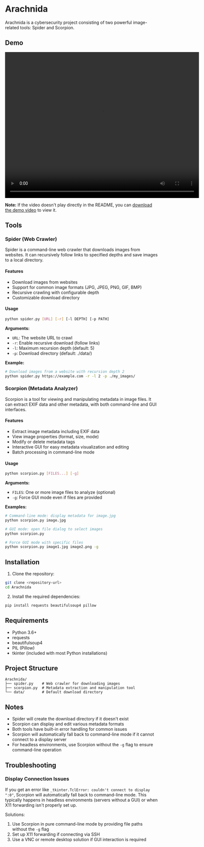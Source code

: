 # Arachnida

Arachnida is a cybersecurity project consisting of two powerful image-related tools: Spider and Scorpion.

## Demo

<div align="center">
  <video width="640" height="480" controls>
    <source src="assets/example.mp4" type="video/mp4">
    Your browser does not support the video tag.
  </video>
</div>

**Note:** If the video doesn't play directly in the README, you can [download the demo video](assets/example.mp4) to view it.

## Tools

### Spider (Web Crawler)

Spider is a command-line web crawler that downloads images from websites. It can recursively follow links to specified depths and save images to a local directory.

#### Features
- Download images from websites
- Support for common image formats (JPG, JPEG, PNG, GIF, BMP)
- Recursive crawling with configurable depth
- Customizable download directory

#### Usage
```bash
python spider.py [URL] [-r] [-l DEPTH] [-p PATH]
```

**Arguments:**
- `URL`: The website URL to crawl
- `-r`: Enable recursive download (follow links)
- `-l`: Maximum recursion depth (default: 5)
- `-p`: Download directory (default: ./data/)

**Example:**
```bash
# Download images from a website with recursion depth 2
python spider.py https://example.com -r -l 2 -p ./my_images/
```

### Scorpion (Metadata Analyzer)

Scorpion is a tool for viewing and manipulating metadata in image files. It can extract EXIF data and other metadata, with both command-line and GUI interfaces.

#### Features
- Extract image metadata including EXIF data
- View image properties (format, size, mode)
- Modify or delete metadata tags
- Interactive GUI for easy metadata visualization and editing
- Batch processing in command-line mode

#### Usage
```bash
python scorpion.py [FILES...] [-g]
```

**Arguments:**
- `FILES`: One or more image files to analyze (optional)
- `-g`: Force GUI mode even if files are provided

**Examples:**
```bash
# Command-line mode: display metadata for image.jpg
python scorpion.py image.jpg

# GUI mode: open file dialog to select images
python scorpion.py

# Force GUI mode with specific files
python scorpion.py image1.jpg image2.png -g
```

## Installation

1. Clone the repository:
```bash
git clone <repository-url>
cd Arachnida
```

2. Install the required dependencies:
```bash
pip install requests beautifulsoup4 pillow
```

## Requirements
- Python 3.6+
- requests
- beautifulsoup4
- PIL (Pillow)
- tkinter (included with most Python installations)

## Project Structure
```
Arachnida/
├── spider.py    # Web crawler for downloading images
├── scorpion.py  # Metadata extraction and manipulation tool
└── data/        # Default download directory
```

## Notes
- Spider will create the download directory if it doesn't exist
- Scorpion can display and edit various metadata formats
- Both tools have built-in error handling for common issues
- Scorpion will automatically fall back to command-line mode if it cannot connect to a display server
- For headless environments, use Scorpion without the `-g` flag to ensure command-line operation

## Troubleshooting

### Display Connection Issues
If you get an error like `_tkinter.TclError: couldn't connect to display ":0"`, Scorpion will automatically fall back to command-line mode. This typically happens in headless environments (servers without a GUI) or when X11 forwarding isn't properly set up.

Solutions:
1. Use Scorpion in pure command-line mode by providing file paths without the `-g` flag
2. Set up X11 forwarding if connecting via SSH
3. Use a VNC or remote desktop solution if GUI interaction is required
